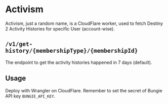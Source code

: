 # Activism

Activism, just a random name, is a CloudFlare worker, used to
fetch Destiny 2 Activity Histories for specific User (account-wise).

## `/v1/get-history/{membershipType}/{membershipId}`

The endpoint to get the activity histories happened in 7 days (default).

## Usage

Deploy with Wrangler on CloudFlare. Remember to set the secret of Bungie API key `BUNGIE_API_KEY`.
